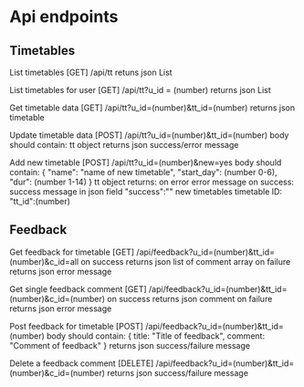 # Api endpoints

## Timetables
List timetables
[GET] /api/tt
retuns json List

List timetables for  user
[GET] /api/tt?u_id = (number)
returns json List

Get timetable data
[GET] /api/tt?u_id=(number)&tt_id=(number)
returns json timetable

Update timetable data
[POST] /api/tt?u_id=(number)&tt_id=(number)
body should contain:
tt object
returns json success/error message

Add new timetable
[POST] /api/tt?u_id=(number)&new=yes
body should contain:
{
"name": "name of new timetable",
"start_day": (number 0-6),
"dur": (number 1-14)
}
tt object
returns:
on error
error message
on success:
success message in json field "success":""
new timetables timetable ID: "tt_id":(number)


## Feedback
Get feedback for timetable
[GET] /api/feedback?u_id=(number)&tt_id=(number)&c_id=all
on success
returns json list of comment array
on failure
returns json error message

Get single feedback comment
[GET] /api/feedback?u_id=(number)&tt_id=(number)&c_id=(number)
on success
returns json comment 
on failure
returns json error message


Post feedback for timetable
[POST] /api/feedback?u_id=(number)&tt_id=(number)
body should contain:
{
    title: "Title of feedback",
    comment: "Comment of feedback"
}
returns json success/failure message

Delete a feedback comment
[DELETE] /api/feedback?u_id=(number)&tt_id=(number)&c_id=(number)
returns json success/failure message